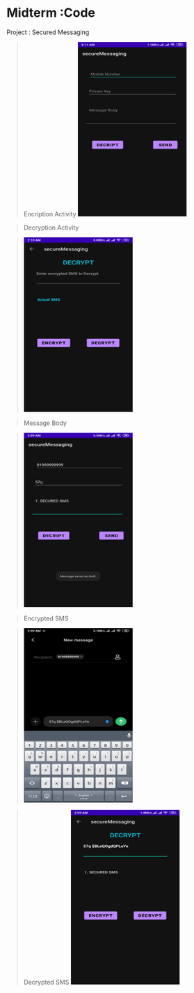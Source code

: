 # Midterm :Code

Project : Secured Messaging


> Encription Activity
>[<img src="1.jpg" width="250" height="400"/>](1.jpg)

> Decryption Activity

>[<img src="2.jpg" width="250" height="400"/>](2.jpg)

> Message Body

>[<img src="3.jpg" width="250" height="400"/>](3.jpg)

> Encrypted SMS

>[<img src="4.jpg" width="250" height="400"/>](4.jpg)

> Decrypted SMS
> [<img src="5.jpg" width="250" height="400"/>](5.jpg)
